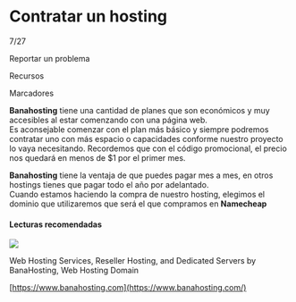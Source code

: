 # Contratar un hosting

7/27

Reportar un problema

Recursos

Marcadores

**Banahosting** tiene una cantidad de planes que son económicos y muy accesibles al estar comenzando con una página web.  
Es aconsejable comenzar con el plan más básico y siempre podremos contratar uno con más espacio o capacidades conforme nuestro proyecto lo vaya necesitando. Recordemos que con el código promocional, el precio nos quedará en menos de $1 por el primer mes.

**Banahosting** tiene la ventaja de que puedes pagar mes a mes, en otros hostings tienes que pagar todo el año por adelantado.  
Cuando estamos haciendo la compra de nuestro hosting, elegimos el dominio que utilizaremos que será el que compramos en **Namecheap**

#### Lecturas recomendadas



![](https://www.google.com/s2/favicons?domain=https://www.banahosting.com/images/favicon.ico)

Web Hosting Services, Reseller Hosting, and Dedicated Servers by BanaHosting, Web Hosting Domain

[https://www.banahosting.com](https://www.banahosting.com/)
